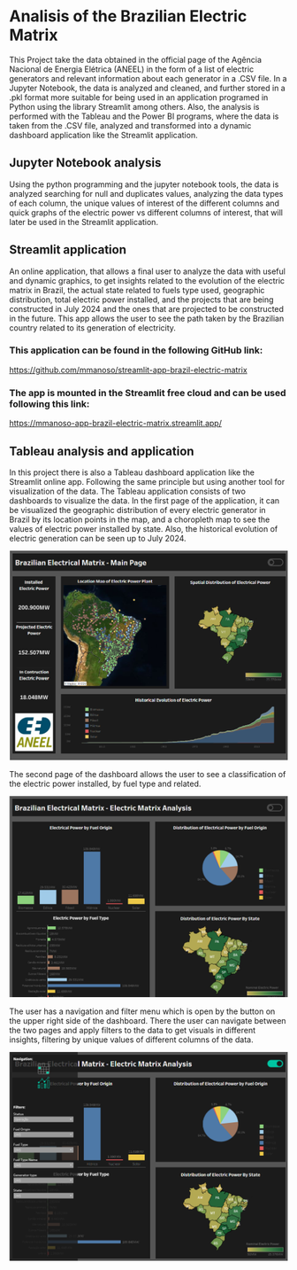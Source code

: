 # Analisis of the Brazilian Electric Matrix

This Project take the data obtained in the official page of the Agência Nacional de Energia Elétrica (ANEEL) in the form of a list of electric generators and relevant information about each generator in a .CSV file. In a Jupyter Notebook, the data is analyzed and cleaned, and further stored in a .pkl format more suitable for being used in an application programed in Python using the library Streamlit among others.
Also, the analysis is performed with the Tableau and the Power BI programs, where the data is taken from the .CSV file, analyzed and transformed into a dynamic dashboard application like the Streamlit application.

## Jupyter Notebook analysis

Using the python programming and the jupyter notebook tools, the data is analyzed searching for null and duplicates values, analyzing the data types of each column, the unique values of interest of the different columns and quick graphs of the electric power vs different columns of interest, that will later be used in the Streamlit application.

## Streamlit application

An online application, that allows a final user to analyze the data with useful and dynamic graphics, to get insights related to the evolution of the electric matrix in Brazil, the actual state related to fuels type used, geographic distribution, total electric power installed, and the projects that are being constructed in July 2024 and the ones that are projected to be constructed in the future. This app allows the user to see the path taken by the Brazilian country related to its generation of electricity.

### This application can be found in the following GitHub link:

https://github.com/mmanoso/streamlit-app-brazil-electric-matrix

### The app is mounted in the Streamlit free cloud and can be used following this link:

https://mmanoso-app-brazil-electric-matrix.streamlit.app/

## Tableau analysis and application

In this project there is also a Tableau dashboard application like the Streamlit online app. Following the same principle but using another tool for visualization of the data.
The Tableau application consists of two dashboards to visualize the data. In the first page of the application, it can be visualized the geographic distribution of every electric generator in Brazil by its location points in the map, and a choropleth map to see the values of electric power installed by state. Also, the historical evolution of electric generation can be seen up to July 2024.

![alt text](<reports/figures/Tableau dashboard page 1.png>)

The second page of the dashboard allows the user to see a classification of the electric power installed, by fuel type and related.

![alt text](<reports/figures/Tableau dashboard page 2.png>)

The user has a navigation and filter menu which is open by the button on the upper right side of the dashboard. There the user can navigate between the two pages and apply filters to the data to get visuals in different insights, filtering by unique values of different columns of the data.

![alt text](<reports/figures/Tableau dashboard page 2 menu open.png>)
